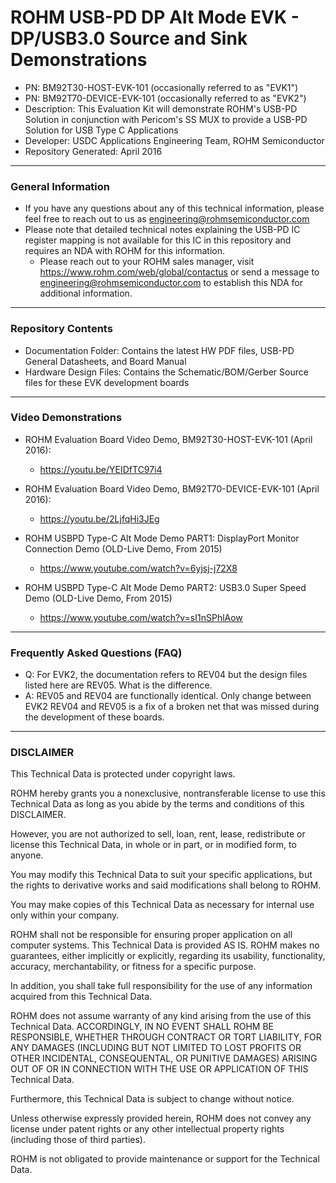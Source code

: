 # ROHM USB-PD DP Alt Mode EVK - DP/USB3.0 Source and Sink Demonstrations
* PN: BM92T30-HOST-EVK-101 (occasionally referred to as "EVK1")
* PN: BM92T70-DEVICE-EVK-101 (occasionally referred to as "EVK2")
* Description:  This Evaluation Kit will demonstrate ROHM's USB-PD Solution in conjunction with Pericom's SS MUX to provide a USB-PD Solution for USB Type C Applications
* Developer: USDC Applications Engineering Team, ROHM Semiconductor
* Repository Generated: April 2016

----
### General Information
* If you have any questions about any of this technical information, please feel free to reach out to us as engineering@rohmsemiconductor.com
* Please note that detailed technical notes explaining the USB-PD IC register mapping is not available for this IC in this repository and requires an NDA with ROHM for this information.
	* Please reach out to your ROHM sales manager, visit https://www.rohm.com/web/global/contactus or send a message to engineering@rohmsemiconductor.com to establish this NDA for additional information.

----
### Repository Contents
* Documentation Folder: Contains the latest HW PDF files, USB-PD General Datasheets, and Board Manual
* Hardware Design Files: Contains the Schematic/BOM/Gerber Source files for these EVK development boards

-----
### Video Demonstrations

* ROHM Evaluation Board Video Demo, BM92T30-HOST-EVK-101 (April 2016):
	* https://youtu.be/YEIDfTC97i4

* ROHM Evaluation Board Video Demo, BM92T70-DEVICE-EVK-101 (April 2016):
	* https://youtu.be/2LjfqHi3JEg 

* ROHM USBPD Type-C Alt Mode Demo PART1: DisplayPort Monitor Connection Demo (OLD-Live Demo, From 2015)
	* https://www.youtube.com/watch?v=6yjsj-j72X8

* ROHM USBPD Type-C Alt Mode Demo PART2: USB3.0 Super Speed Demo (OLD-Live Demo, From 2015)
	* https://www.youtube.com/watch?v=sI1nSPhlAow

-----
### Frequently Asked Questions (FAQ)
* Q: For EVK2, the documentation refers to REV04 but the design files listed here are REV05.  What is the difference.
* A: REV05 and REV04 are functionally identical.  Only change between EVK2 REV04 and REV05 is a fix of a broken net that was missed during the development of these boards.

----
### DISCLAIMER
This Technical Data is protected under copyright laws.

ROHM hereby grants you a nonexclusive, nontransferable license to use this Technical Data 
as long as you abide by the terms and conditions of this DISCLAIMER. 

However, you are not authorized to sell, loan, rent, lease, redistribute or license this Technical Data, 
in whole or in part, or in modified form, to anyone.

You may modify this Technical Data to suit your specific applications, 
but the rights to derivative works and said modifications shall belong to ROHM. 

You may make copies of this Technical Data as necessary for internal use only within your company.

ROHM shall not be responsible for ensuring proper application on all computer systems.
This Technical Data is provided AS IS. ROHM makes no guarantees, either implicitly or explicitly, 
regarding its usability, functionality, accuracy, merchantability, or fitness for a specific purpose.

In addition, you shall take full responsibility for the use of any information acquired from this Technical Data. 

ROHM does not assume warranty of any kind arising from the use of this Technical Data. ACCORDINGLY, 
IN NO EVENT SHALL ROHM BE RESPONSIBLE, WHETHER THROUGH CONTRACT OR TORT LIABILITY, 
FOR ANY DAMAGES (INCLUDING BUT NOT LIMITED TO LOST PROFITS OR OTHER INCIDENTAL, CONSEQUENTAL, 
OR PUNITIVE DAMAGES) ARISING OUT OF OR IN CONNECTION WITH THE USE OR APPLICATION OF THIS Technical Data.

Furthermore, this Technical Data is subject to change without notice.

Unless otherwise expressly provided herein, ROHM does not convey any license under patent rights 
or any other intellectual property rights (including those of third parties).

ROHM is not obligated to provide maintenance or support for the Technical Data.